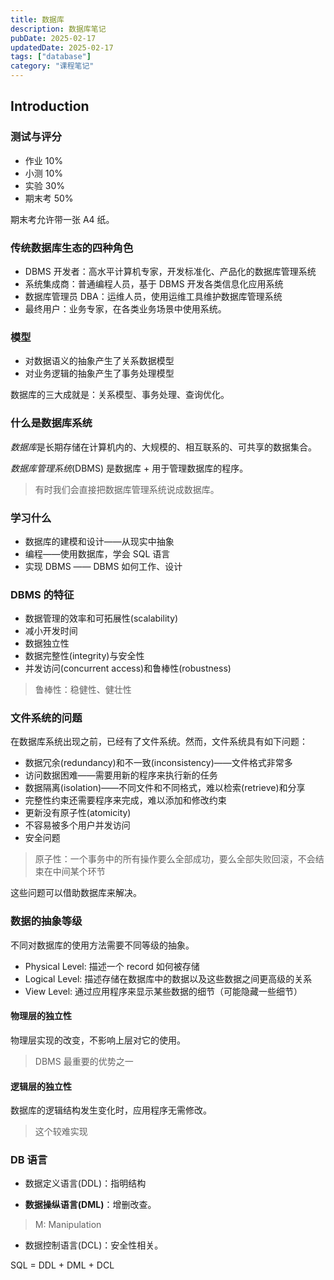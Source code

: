 ```yaml
---
title: 数据库
description: 数据库笔记
pubDate: 2025-02-17
updatedDate: 2025-02-17
tags: ["database"]
category: "课程笔记"
---
```


## Introduction

### 测试与评分

- 作业 10%
- 小测 10%
- 实验 30%
- 期末考 50%

期末考允许带一张 A4 纸。

### 传统数据库生态的四种角色

- DBMS 开发者：高水平计算机专家，开发标准化、产品化的数据库管理系统
- 系统集成商：普通编程人员，基于 DBMS 开发各类信息化应用系统
- 数据库管理员 DBA：运维人员，使用运维工具维护数据库管理系统
- 最终用户：业务专家，在各类业务场景中使用系统。

### 模型

- 对数据语义的抽象产生了关系数据模型
- 对业务逻辑的抽象产生了事务处理模型

数据库的三大成就是：关系模型、事务处理、查询优化。

### 什么是数据库系统

*数据库*是长期存储在计算机内的、大规模的、相互联系的、可共享的数据集合。

*数据库管理系统*(DBMS) 是数据库 + 用于管理数据库的程序。

> 有时我们会直接把数据库管理系统说成数据库。

### 学习什么

- 数据库的建模和设计——从现实中抽象
- 编程——使用数据库，学会 SQL 语言
- 实现 DBMS —— DBMS 如何工作、设计

### DBMS 的特征

- 数据管理的效率和可拓展性(scalability)
- 减小开发时间
- 数据独立性
- 数据完整性(integrity)与安全性
- 并发访问(concurrent access)和鲁棒性(robustness)

> 鲁棒性：稳健性、健壮性

### 文件系统的问题

在数据库系统出现之前，已经有了文件系统。然而，文件系统具有如下问题：

- 数据冗余(redundancy)和不一致(inconsistency)——文件格式非常多
- 访问数据困难——需要用新的程序来执行新的任务
- 数据隔离(isolation)——不同文件和不同格式，难以检索(retrieve)和分享
- 完整性约束还需要程序来完成，难以添加和修改约束
- 更新没有原子性(atomicity)
- 不容易被多个用户并发访问
- 安全问题

> 原子性：一个事务中的所有操作要么全部成功，要么全部失败回滚，不会结束在中间某个环节

这些问题可以借助数据库来解决。

### 数据的抽象等级

不同对数据库的使用方法需要不同等级的抽象。

- Physical Level: 描述一个 record 如何被存储
- Logical Level: 描述存储在数据库中的数据以及这些数据之间更高级的关系
- View Level: 通过应用程序来显示某些数据的细节（可能隐藏一些细节）

#### 物理层的独立性

物理层实现的改变，不影响上层对它的使用。

> DBMS 最重要的优势之一

#### 逻辑层的独立性

数据库的逻辑结构发生变化时，应用程序无需修改。

> 这个较难实现
>
### DB 语言

- 数据定义语言(DDL)：指明结构

- **数据操纵语言(DML)**：增删改查。

> M: Manipulation

- 数据控制语言(DCL)：安全性相关。

SQL = DDL + DML + DCL

